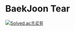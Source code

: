 # BaekJoon Tear
[![Solved.ac프로필](http://mazassumnida.wtf/api/v2/generate_badge?boj=alsgur08520)](https://solved.ac/alsgur08520)

